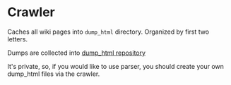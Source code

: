 # Crawler

Caches all wiki pages into `dump_html` directory.
Organized by first two letters.

Dumps are collected into [dump_html repository](https://github.com/mtasa-typescript/mtasa-wiki-dump_html)

It's private, so, if you would like to use parser, you should create your own dump_html files via the crawler.